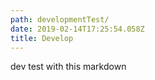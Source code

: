```yaml
---
path: developmentTest/
date: 2019-02-14T17:25:54.058Z
title: Develop
---
```

dev test with this markdown
